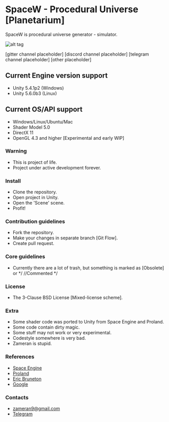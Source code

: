 # SpaceW - Procedural Universe [Planetarium] #

SpaceW is procedural universe generator - simulator.

![alt tag](https://github.com/zameran/SpaceW/blob/develop/Logo.png?raw=true)

[gitter channel placeholder]
[discord channel placeholder]
[telegram channel placeholder]
[other placeholder]

## Current Engine version support ##
* Unity 5.4.1p2 (Windows)
* Unity 5.6.0b3 (Linux)

## Current OS/API support ##
* Windows/Linux/Ubuntu/Mac
* Shader Model 5.0
* DirectX 11
* OpenGL 4.3 and higher [Experimental and early WIP]

### Warning ###
* This is project of life.
* Project under active development forever.

### Install ###
* Clone the repository.
* Open project in Unity.
* Open the 'Scene' scene.
* Profit!

### Contribution guidelines ###
* Fork the repository.
* Make your changes in separate branch [Git Flow].
* Create pull request.

### Core guidelines ###
* Currently there are a lot of trash, but something is marked as [Obsolete] or */ //Commented */

### License ###
* The 3-Clause BSD License [Mixed-license scheme].

### Extra ###
* Some shader code was ported to Unity from Space Engine and Proland.
* Some code contain dirty magic.
* Some stuff may not work or very experimental.
* Codestyle somewhere is very bad.
* Zameran is stupid.

### References ###
* [Space Engine](http://spaceengine.org/)
* [Proland](http://proland.imag.fr/)
* [Eric Bruneton](http://www-evasion.imag.fr/Membres/Eric.Bruneton/)
* [Google](https://www.google.com)

### Contacts ###
* [zameran9@gmail.com](zameran9@gmail.com)
* [Telegram](https://t.me/zameran)
